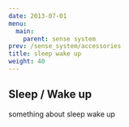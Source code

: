 ```yaml
---
date: 2013-07-01
menu:
  main:
    parent: sense system
prev: /sense_system/accessories
title: sleep wake up
weight: 40
---
```


## Sleep / Wake up

something about sleep wake up